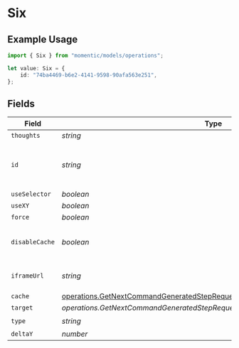 # Six

## Example Usage

```typescript
import { Six } from "momentic/models/operations";

let value: Six = {
    id: "74ba4469-b6e2-4141-9598-90afa563e251",
};
```

## Fields

| Field                                                                                                                    | Type                                                                                                                     | Required                                                                                                                 | Description                                                                                                              |
| ------------------------------------------------------------------------------------------------------------------------ | ------------------------------------------------------------------------------------------------------------------------ | ------------------------------------------------------------------------------------------------------------------------ | ------------------------------------------------------------------------------------------------------------------------ |
| `thoughts`                                                                                                               | *string*                                                                                                                 | :heavy_minus_sign:                                                                                                       | N/A                                                                                                                      |
| `id`                                                                                                                     | *string*                                                                                                                 | :heavy_check_mark:                                                                                                       | unique identifier to this step, used for step cache                                                                      |
| `useSelector`                                                                                                            | *boolean*                                                                                                                | :heavy_minus_sign:                                                                                                       | N/A                                                                                                                      |
| `useXY`                                                                                                                  | *boolean*                                                                                                                | :heavy_minus_sign:                                                                                                       | N/A                                                                                                                      |
| `force`                                                                                                                  | *boolean*                                                                                                                | :heavy_minus_sign:                                                                                                       | N/A                                                                                                                      |
| `disableCache`                                                                                                           | *boolean*                                                                                                                | :heavy_minus_sign:                                                                                                       | disable element caching for this step                                                                                    |
| `iframeUrl`                                                                                                              | *string*                                                                                                                 | :heavy_minus_sign:                                                                                                       | url or url regex for the iframe                                                                                          |
| `cache`                                                                                                                  | [operations.GetNextCommandGeneratedStepRequestCache](../../models/operations/getnextcommandgeneratedsteprequestcache.md) | :heavy_minus_sign:                                                                                                       | N/A                                                                                                                      |
| `target`                                                                                                                 | *operations.GetNextCommandGeneratedStepRequestRequestBodyLastCommand6Target1*                                            | :heavy_minus_sign:                                                                                                       | N/A                                                                                                                      |
| `type`                                                                                                                   | *string*                                                                                                                 | :heavy_check_mark:                                                                                                       | N/A                                                                                                                      |
| `deltaY`                                                                                                                 | *number*                                                                                                                 | :heavy_minus_sign:                                                                                                       | N/A                                                                                                                      |